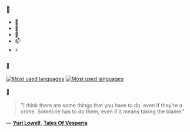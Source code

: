 ### 👋

- 🔭
- 🌱
- 💬
- 📫
- ⚡

#### 🧏

[![Most used languages](https://github-readme-stats-aynah.vercel.app/api/top-langs/?username=aynh&theme=solarized-dark&langs_count=6&layout=compact&hide_title=true)](https://github.com/anuraghazra/github-readme-stats#gh-dark-mode-only)
[![Most used languages](https://github-readme-stats-aynah.vercel.app/api/top-langs/?username=aynh&theme=solarized-light&langs_count=6&layout=compact&hide_title=true)](https://github.com/anuraghazra/github-readme-stats#gh-light-mode-only)

#### 💬

> "I think there are some things that you have to do, even if they're a crime. Someone has to do them, even if it means taking the blame."

&mdash; [**Yuri Lowell**](https://myanimelist.net/character.php?q=Yuri%20Lowell&cat=character), [**Tales Of Vesperia**](https://myanimelist.net/search/all?q=Tales%20Of%20Vesperia&cat=all)
